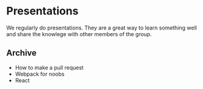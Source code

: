 # Presentations

We regularly do presentations.  They are a great way to learn something well and share the knowlege with other members of the group.


## Archive
* How to make a pull request
* Webpack for noobs
* React



